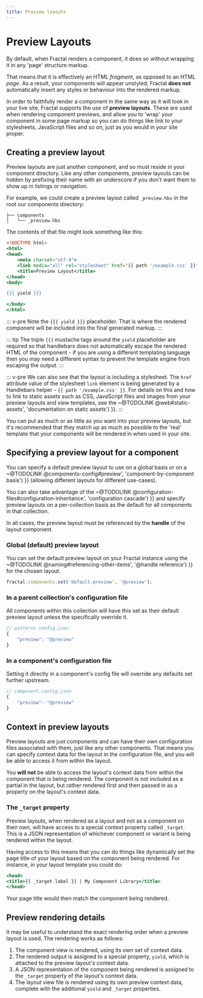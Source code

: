 ```yaml
---
title: Preview layouts
---
```


# Preview Layouts

By default, when Fractal renders a component, it does so without wrapping it in any 'page' structure markup.

That means that it is effectively an HTML *fragment*, as opposed to an HTML *page*. As a result, your components will appear unstyled; Fractal **does not** automatically insert any styles or behaviour into the rendered markup.

In order to faithfully render a component in the same way as it will look in your live site, Fractal supports the use of **preview layouts**. These are used when rendering component previews, and allow you to 'wrap' your component in some page markup so you can do things like link to your stylesheets, JavaScript files and so on, just as you would in your site proper.

## Creating a preview layout

Preview layouts are just another component, and so must reside in your component directory. Like any other components, preview layouts can be hidden by prefixing their name with an underscore if you don't want them to show up in listings or navigation.

For example, we could create a preview layout called `_preview.hbs` in the root our components directory:

```tree
├── components
│   └── _preview.hbs
```

The contents of that file might look something like this:

```handlebars
<!DOCTYPE html>
<html>
<head>
    <meta charset="utf-8">
    <link media="all" rel="stylesheet" href="{{ path '/example.css' }}">
    <title>Preview Layout</title>
</head>
<body>

{{{ yield }}}

</body>
</html>
```

::: v-pre
Note the `{{{ yield }}}` placeholder. That is where the rendered component will be included into the final generated markup.
:::

::: tip
The triple `{{{` mustache tags around the `yield` placeholder are required so that handlebars does not automatically escape the rendered HTML of the component - if you are using a different templating language then you may need a different syntax to prevent the template engine from escaping the output.
:::

::: v-pre
We can also see that the layout is including a stylesheet. The `href` attribute value of the stylesheet `link` element is being generated by a Handlebars helper - `{{ path '/example.css' }}`. For details on this and how to link to static assets such as CSS, JavaScript files and images from your preview layouts and view templates, see the ~@TODOLINK @web#static-assets', 'documentation on static assets') }}.
:::

You can put as much or as little as you want into your preview layouts, but it's recommended that they match up as much as possible to the 'real' template that your components will be rendered in when used in your site.

## Specifying a preview layout for a component

You can specify a default preview layout to use on a global basis or on a ~@TODOLINK @components-config#preview', 'component-by-component basis') }} (allowing different layouts for different use-cases).

You can also take advantage of the ~@TODOLINK @configuration-files#configuration-inheritance', 'configuration cascade') }} and specify preview layouts on a per-collection basis as the default for all components in that collection.

In all cases, the preview layout must be referenced by the **handle** of the layout component.

### Global (default) preview layout

You can set the default preview layout on your Fractal instance using the ~@TODOLINK @naming#referencing-other-items', '@handle reference') }} for the chosen layout.

```js
fractal.components.set('default.preview', '@preview');
```

### In a parent collection's configuration file

All components within this collection will have this set as their default preview layout unless the specifically override it.

```js
// patterns.config.json
{
	"preview": "@preview"
}
```
### In a component's configuration file

Setting it directly in a component's config file will override any defaults set further upstream.

```js
// component.config.json
{
	"preview": "@preview"
}
```

## Context in preview layouts

Preview layouts are just components and can have their own configuration files associated with them, just like any other components. That means you can specify context data for the layout in the configuration file, and you will be able to access it from within the layout.

You **will not** be able to access the layout's context data from within the component that is being rendered. The component is not *included* as a partial in the layout, but rather rendered first and then passed in as a property on the layout's context data.

### The `_target` property

Preview layouts, when rendered as a layout and not as a component on their own, will have access to a special context property called `_target`. This is a JSON representation of whichever component or variant is being rendered within the layout.

Having access to this means that you can do things like dynamically set the page title of your layout based on the component being rendered. For instance, in your layout template you could do:

```handlebars
<head>
<title>{{ _target.label }} | My Component Library</title>
</head>
```

Your page title would then match the component being rendered.

## Preview rendering details

It may be useful to understand the exact rendering order when a preview layout is used. The rendering works as follows:

1. The component view is rendered, using its own set of context data.
2. The rendered output is assigned to a special property, `yield`, which is attached to the preview layout's context data.
3. A JSON representation of the component being rendered is assigned to the `_target` property of the layout's context data.
4. The layout view file is rendered using its own preview context data, complete with the additional `yield` and `_target` properties.
